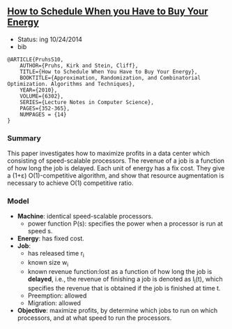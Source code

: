 ## [How to Schedule When you Have to Buy Your Energy](http://link.springer.com/chapter/10.1007%2F978-3-642-15369-3_27#page-1)


- Status: ing 10/24/2014
- bib
```
@ARTICLE{PruhsS10,
    AUTHOR={Pruhs, Kirk and Stein, Cliff},
    TITLE={How to Schedule When You Have to Buy Your Energy},
    BOOKTITLE={Approximation, Randomization, and Combinatorial Optimization. Algorithms and Techniques},
    YEAR={2010},
    VOLUME={6302},
    SERIES={Lecture Notes in Computer Science},
    PAGES={352-365},
    NUMPAGES = {14}
}
```


### Summary
This paper investigates how to maximize profits in a data center which consisting of speed-scalable processors. The revenue of a job is a function of how long the job is delayed. Each unit of energy has a fix cost. They give a (1+&epsilon;) O(1)-competitive algorithm, and show that resource augmentation is necessary to achieve O(1) competitive ratio. 

### Model
- **Machine**: identical speed-scalable processors.
    - power function P(s): specifies the power when a processor is run at speed s.
- **Energy**: has fixed cost.
- **Job**: 
    - has released time r<sub>i</sub>
    - known size w<sub>i</sub>
    - known revenue function:lost as a function of how long the job is **delayed**, i.e., the revenue of finishing a job is denoted as I<sub>i</sub>(t), which specifies the revenue that is obtained if the job is finished at time t.
    - Preemption: allowed
    - Migration: allowed
- **Objective**: maximize profits, by determine which jobs to run on which processors, and at what speed to run the processors.



